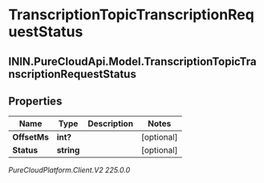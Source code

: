 # TranscriptionTopicTranscriptionRequestStatus

## ININ.PureCloudApi.Model.TranscriptionTopicTranscriptionRequestStatus

## Properties

|Name | Type | Description | Notes|
|------------ | ------------- | ------------- | -------------|
| **OffsetMs** | **int?** |  | [optional] |
| **Status** | **string** |  | [optional] |



_PureCloudPlatform.Client.V2 225.0.0_
